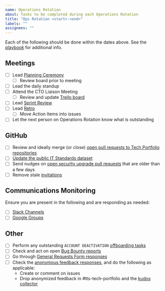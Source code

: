 ```yaml
---
name: Operations Rotation
about: Tasks to be completed during each Operations Rotation
title: "Ops Rotation <start>-<end>"
labels: ""
assignees: ""
---
```


Each of the following should be done within the dates above. See the [playbook](https://github.com/18F/tts-tech-portfolio/blob/master/Operations%20Rotation%20-%20Playbook.md) for additional info.

## Meetings

- [ ] Lead [Planning Ceremony](https://github.com/18F/tts-tech-portfolio/blob/master/ProjectBoard.md#planning-ceremony)
  - [ ] Review board prior to meeting
- [ ] Lead the daily standup
- [ ] Attend the CTO Liaison Meeting
  - [ ] Review and update [Trello board](https://trello.com/b/BFp37KQ6/gsa-cto-tts-liaison)
- [ ] Lead [Sprint Review](https://github.com/18F/tts-tech-portfolio/blob/master/ProjectBoard.md#sprint-reviews)
- [ ] Lead [Retro](https://github.com/18F/tts-tech-portfolio/blob/master/ProjectBoard.md#retros)
  - [ ] Move Action Items into issues
- [ ] Let the next person on Operations Rotation know what is outstanding

## GitHub

- [ ] Review and ideally merge (or close) [open pull requests to Tech Portfolio repositories](https://github.com/search?utf8=%E2%9C%93&q=state%3Aopen+is%3Apr+repo%3A18F%2Faws-admin+repo%3A18F%2Fghad+repo%3A18F%2Ftts-tech-portfolio+repo%3A18F%2Fvulnerability-disclosure-policy+repo%3A18F%2FDNS+repo%3A18f%2Fhandbook+repo%3A18F%2Fbefore-you-ship+repo%3A18F%2Fchandika+repo%3A18F%2Fopen-source-policy+repo%3A18F%2Flaptop+repo%3A18F%2Fchat+repo%3A18F%2Fbug-bounty+repo%3A18F%2Flaptop++repo%3A18F%2Fraktabija&type=Issues&ref=advsearch&l=&l=)
- [ ] [Update the public IT Standards dataset](https://github.com/GSA/data/tree/master/enterprise-architecture#updating-the-list)
- [ ] Send nudges on [open security upgrade pull requests](https://github.com/search?o=asc&q=user%3A18F+user%3AGSA+author%3Aapp%2Fdependabot+is%3Aopen+archived%3Afalse&s=created&type=Issues) that are older than a few days
- [ ] Remove stale [invitations](https://github.com/orgs/18F/people)

## Communications Monitoring

Ensure you are present in the following and are responding as needed:

- [ ] [Slack Channels](https://github.com/18F/tts-tech-portfolio/blob/master/Operations%20Rotation%20-%20Playbook.md#slack-channels)
- [ ] [Google Groups](https://github.com/18F/tts-tech-portfolio/blob/master/Operations%20Rotation%20-%20Playbook.md#google-groups)

## Other

- [ ] Perform any outstanding `ACCOUNT DEACTIVATION` [offboarding tasks](https://docs.google.com/spreadsheets/d/1IlFY5AAvTyuS7yDHk5_odJGHYZDU_MN9HNGKJ2zXwi0/edit)
- [ ] Check and act on open [Bug Bounty reports](https://hackerone.com/bugs)
- [ ] Go through [General Requests Form responses](https://docs.google.com/spreadsheets/d/15UT10wouN2wuYABN02npzg8ETH3PFlFdXBWPJTsP3Hw/edit#gid=2127744834)
- [ ] Check the [anonymous feedback responses](https://docs.google.com/spreadsheets/d/1ahj7CuoTAYr5c7miDCeGhplYx_wW1yj6ApMFLRdY-7Q/edit?usp=forms_web_b#gid=1730986218), and do the following as applicable:
   - Create or comment on issues
   - Drop anonymized feedback in #tts-tech-portfolio and the [kudos collector](https://docs.google.com/document/d/1JucZ_-P84VJLQ-ZI-VcYV2PVWOEuSW5DKCebCZECmTk/edit)
